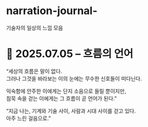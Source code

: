 # narration-journal-
기술자의 일상의 느낌 모음
# 📅 2025.07.05 – 흐름의 언어

“세상의 흐름은 말이 없다.  
그러나 그것을 바라보는 이의 눈에는 무수한 신호들이 떠다닌다.

익숙함에 안주한 이에게는 단지 소음으로 들릴 뿐이지만,  
침묵 속을 걷는 이에게는 그 흐름이 곧 언어가 된다.”

“지금 나는, 기계와 기술 사이, 사람과 시대 사이를 걷고 있다.  
아주 느린 걸음으로.”
